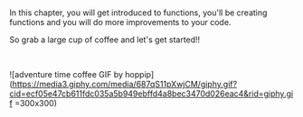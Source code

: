 ﻿
<br>

In this chapter, you will get introduced to functions, you'll be creating functions and you will do more improvements to your code.

So grab a large cup of coffee and let's get started!!

<br>

![adventure time coffee GIF by hoppip](https://media3.giphy.com/media/687qS11pXwjCM/giphy.gif?cid=ecf05e47cb611fdc035a5b949ebffd4a8bec3470d026eac4&rid=giphy.gif =300x300)
